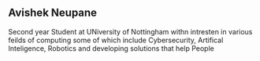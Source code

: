 ## Avishek Neupane
Second year Student at UNiversity of Nottingham withn intresten in various feilds of computing some of which include Cybersecurity, Artifical Inteligence, Robotics and developing solutions that help People 
